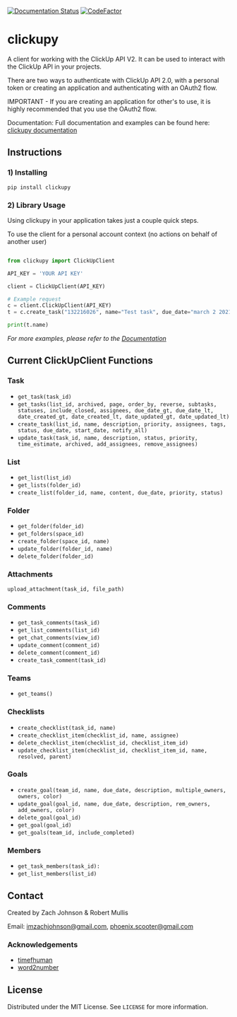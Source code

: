 [![Documentation Status](https://readthedocs.org/projects/clickupy/badge/?version=latest)](https://clickupy.readthedocs.io/en/latest/?badge=latest)
[![CodeFactor](https://www.codefactor.io/repository/github/imzachjohnson/clickupy/badge)](https://www.codefactor.io/repository/github/imzachjohnson/clickupy)


# clickupy

A client for working with the ClickUp API V2. It can be used to interact with the ClickUp API in your projects.

There are two ways to authenticate with ClickUp API 2.0, with a personal token or creating an application and authenticating with an OAuth2 flow. 

IMPORTANT - If you are creating an application for other's to use, it is highly recommended that you use the OAuth2 flow.

Documentation: Full documentation and examples can be found here: [clickupy documentation](https://clickupy.readthedocs.io/en/latest/)

## Instructions
### 1) Installing
```pip install clickupy```

### 2) Library Usage
Using clickupy in your application takes just a couple quick steps.

To use the client for a personal account context (no actions on behalf of another user)

```python

from clickupy import ClickUpClient

API_KEY = 'YOUR API KEY'

client = ClickUpClient(API_KEY)

# Example request
c = client.ClickUpClient(API_KEY)
t = c.create_task("132216026", name="Test task", due_date="march 2 2021")

print(t.name)

```
_For more examples, please refer to the [Documentation](https://clickupy.readthedocs.io/en/latest/)_


## Current ClickUpClient Functions

### Task
* `get_task(task_id)`
* `get_tasks(list_id, archived, page, order_by, reverse, subtasks, statuses, include_closed, assignees, due_date_gt, due_date_lt, date_created_gt, date_created_lt, date_updated_gt, date_updated_lt)`
* `create_task(list_id, name, description, priority, assignees, tags, status, due_date, start_date, notify_all)`
* `update_task(task_id, name, description, status, priority, time_estimate, archived, add_assignees, remove_assignees)`


### List
* `get_list(list_id)`
* `get_lists(folder_id)`
* `create_list(folder_id, name, content, due_date, priority, status)`

### Folder
* `get_folder(folder_id)`
* `get_folders(space_id)`
* `create_folder(space_id, name)`
* `update_folder(folder_id, name)`
* `delete_folder(folder_id)`

### Attachments
`upload_attachment(task_id, file_path)`

### Comments
* `get_task_comments(task_id)`
* `get_list_comments(list_id)`
* `get_chat_comments(view_id)`
* `update_comment(comment_id)`
* `delete_comment(comment_id)`
* `create_task_comment(task_id)`

### Teams
* `get_teams()`

### Checklists
* `create_checklist(task_id, name)`
* `create_checklist_item(checklist_id, name, assignee)`
* `delete_checklist_item(checklist_id, checklist_item_id)`
* `update_checklist_item(checklist_id, checklist_item_id, name, resolved, parent)`


### Goals
* `create_goal(team_id, name, due_date, description, multiple_owners, owners, color)`
* `update_goal(goal_id, name, due_date, description, rem_owners, add_owners, color)`
* `delete_goal(goal_id)`
* `get_goal(goal_id)`
* `get_goals(team_id, include_completed)`

### Members
* `get_task_members(task_id):`
* `get_list_members(list_id)`


## Contact
Created by Zach Johnson & Robert Mullis

Email: imzachjohnson@gmail.com, phoenix.scooter@gmail.com


### Acknowledgements
* [timefhuman](https://github.com/alvinwan/timefhuman)
* [word2number](https://github.com/akshaynagpal/w2n)


## License
Distributed under the MIT License. See `LICENSE` for more information.
